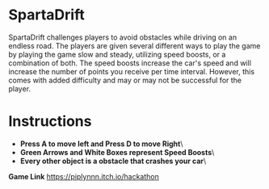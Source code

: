 # SpartaDrift

SpartaDrift challenges players to avoid obstacles while driving on an endless road. The players are given several different ways to play the game by playing the game slow and steady, utilizing speed boosts, or a combination of both. The speed boosts increase the car's speed and will increase the number of points you receive per time interval. However, this comes with added difficulty and may or may not be successful for the player.


# Instructions
- **Press A to move left and Press D to move Right**\
- **Green Arrows and White Boxes represent Speed Boosts**\
- **Every other object is a obstacle that crashes your car**\

**Game Link**
https://piplynnn.itch.io/hackathon
